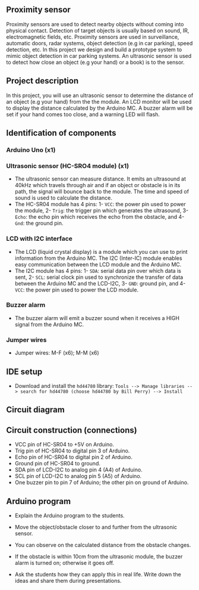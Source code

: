 ## Proximity sensor
Proximity sensors are used to detect nearby objects without coming into physical contact. Detection of target objects is usually based on sound, IR, electromagnetic fields, etc. Proximity sensors are used in surveillance, automatic doors, radar systems, object
detection (e.g in car parking), speed detection, etc. In this project we design and build a prototype system to mimic object detection in car
parking systems. An ultrasonic sensor is used to detect how close an object (e.g your hand) or a book) is to the sensor. 

## Project description
In this project, you will use an ultrasonic sensor to determine the distance of an object (e.g your hand) from the the module. An LCD monitor will be used to display the distance calculated by the Arduino MC. A buzzer alarm will be set if your hand comes too close, and a warning LED will flash.

## Identification of components
### Arduino Uno (x1)

### Ultrasonic sensor (HC-SRO4 module) (x1) 
- The ultrasonic sensor can measure distance. It emits an ultrasound at 40kHz which travels through air and if an object or obstacle is in its path, the signal will bounce back to the module. The time and speed of sound is used to calculate the distance.
- The HC-SR04 module has 4 pins: 1- `VCC`: the power pin used to power the module, 2- `Trig`: the trigger pin which generates the ultrasound, 3- `Echo`: the echo pin which receives the echo from the obstacle, and 4- `Gnd`: the ground pin.

### LCD with I2C interface
- The LCD (liquid crystal display) is a module which you can use to print information from the Arduino MC. The I2C (Inter-IC) module enables easy communication between the LCD module and the Arduino MC.
- The I2C module has 4 pins: 1- `SDA`: serial data pin over which data is sent, 2- `SCL`: serial clock pin used to synchronize the transfer of data between the Arduino MC and the LCD-I2C, 3- `GND`: ground pin, and 4- `VCC`: the power pin used to power the LCD module.

### Buzzer alarm
- The buzzer alarm will emit a buzzer sound when it receives a HIGH signal from the Arduino MC.

### Jumper wires
- Jumper wires: M-F (x6); M-M (x6)
## IDE setup
- Download and install the `hd44780` library: `Tools --> Manage libraries --> search for hd44780 (choose hd44780 by Bill Perry) --> Install`


## Circuit diagram


## Circuit construction (connections)

- VCC pin of HC-SR04 to +5V on Arduino.
- Trig pin of HC-SR04 to digital pin 3 of Arduino.
- Echo pin of HC-SR04 to digital pin 2 of Arduino.
- Ground pin of HC-SR04 to ground.
- SDA pin of LCD-I2C to analog pin 4 (A4) of Arduino.
- SCL pin of LCD-I2C to analog pin 5 (A5) of Arduino.
- One buzzer pin to pin 7 of Arduino; the other pin on ground of Arduino.


## Arduino program
- Explain the Arduino program to the students.

- Move the object/obstacle closer to and further from the ultrasonic sensor.
- You can observe on the calculated distance from the obstacle changes.
- If the obstacle is within 10cm from the ultrasonic module, the buzzer alarm is turned on; otherwise it goes off.
- Ask the students how they can apply this in real life. Write down the ideas and share them during presentations.